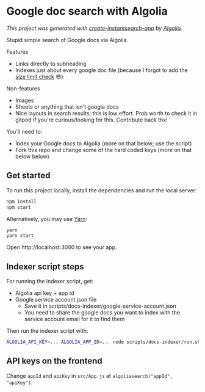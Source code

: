 # Google doc search with Algolia

_This project was generated with [create-instantsearch-app](https://github.com/algolia/create-instantsearch-app) by [Algolia](https://algolia.com)._

Stupid simple search of Google docs via Algolia.

Features

- Links directly to subheading
- Indexes just about every google doc file (because I forgot to add the [size limit check](https://www.algolia.com/doc/guides/sending-and-managing-data/send-and-update-your-data/tutorials/google-drive-algolia/#case-1-you-dont-want-to-index-the-content) 😎) 

Non-features

- Images
- Sheets or anything that isn't google docs
- Nice layouts in search results; this is low effort. Prob worth to check it in gitpod if you're curious/looking for this. Contribute back thx!

You'll need to:

- Index your Google docs to Algolia (more on that below; use the script)
- Fork this repo and change some of the hard coded keys (more on that below below)

## Get started

To run this project locally, install the dependencies and run the local server:

```sh
npm install
npm start
```

Alternatively, you may use [Yarn](https://http://yarnpkg.com/):

```sh
yarn
yarn start
```

Open http://localhost:3000 to see your app.

## Indexer script steps

For running the indexer script, get:

- Algolia api key + app id
- Google service account json file
  - Save it in scripts/docs-indexer/google-service-account.json
  - You need to share the google docs you want to index with the service account email for it to find them

Then run the indexer script with:

```sh
ALGOLIA_API_KEY=... ALGOLIA_APP_ID=... node scripts/docs-indexer/run.sh
```

## API keys on the frontend

Change `appId` and `apiKey` in `src/App.js` at `algoliasearch("appId", "apiKey")`.
